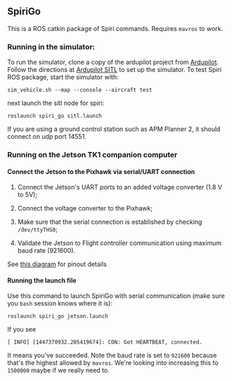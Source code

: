 ## SpiriGo

This is a ROS catkin package of Spiri commands. Requires `mavros` to work.

### Running in the simulator:

To run the simulator, clone a copy of the ardupilot project from [Ardupilot][]. Follow the directions at [Ardupilot SITL][] to set up the simulator. To test Spiri ROS package, start the simulator with:

```
sim_vehicle.sh --map --console --aircraft test
```

next launch the sitl node for spiri:

```
roslaunch spiri_go sitl.launch
```

If you are using a ground control station such as APM Planner 2, it should connect on udp port 14551.

[ardupilot]: <href="https://github.com/diydrones/ardupilot>
[ardupilot sitl]: <http://dev.ardupilot.com/wiki/sitl-simulator-software-in-the-loop/>

### Running on the Jetson TK1 companion computer

#### Connect the Jetson to the Pixhawk via serial/UART connection

1. Connect the Jetson's UART ports to an added voltage converter (1.8 V to 5V);

2. Connect the voltage converter to the Pixhawk;

3. Make sure that the serial connection is established by checking `/dev/ttyTHS0`;

4. Validate the Jetson to Flight controller communication using maximum baud rate (921600).

See [this diagram](https://drive.google.com/open?id=0BxXn6LyBxnG6b01mc1N5X2diVlU) for pinout details

#### Running the launch file

Use this command to launch SpiriGo with serial communication (make sure you `bash` session knows where it is): 

```
roslaunch spiri_go jetson.launch
```

If you see 

```
[ INFO] [1447370932.205419674]: CON: Got HEARTBEAT, connected.
```

It means you've succeeded. Note the baud rate is set to `921600` because that's the highest allowed by `mavros`. We're looking into increasing this to `1500000` maybe if we really need to.
